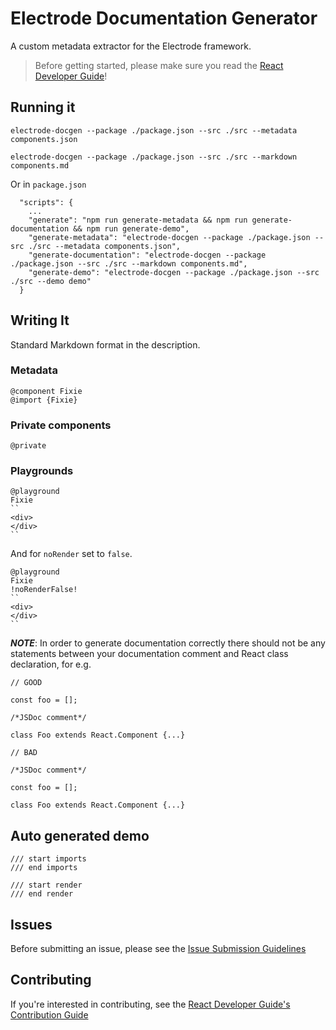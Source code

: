 Electrode Documentation Generator
=================================

A custom metadata extractor for the Electrode framework.

> Before getting started, please make sure you read the [React Developer Guide](https://gecgithub01.walmart.com/react/react-dev-guide)!

## Running it

```
electrode-docgen --package ./package.json --src ./src --metadata components.json
```

```
electrode-docgen --package ./package.json --src ./src --markdown components.md
```

Or in `package.json`

```
  "scripts": {
    ...
    "generate": "npm run generate-metadata && npm run generate-documentation && npm run generate-demo",
    "generate-metadata": "electrode-docgen --package ./package.json --src ./src --metadata components.json",
    "generate-documentation": "electrode-docgen --package ./package.json --src ./src --markdown components.md",
    "generate-demo": "electrode-docgen --package ./package.json --src ./src --demo demo"
  }
```

## Writing It

Standard Markdown format in the description.

### Metadata

```
@component Fixie
@import {Fixie}
```

### Private components

```
@private
```

### Playgrounds

```
@playground
Fixie
``
<div>
</div>
``
```

And for `noRender` set to `false`.

```
@playground
Fixie
!noRenderFalse!
``
<div>
</div>
``
```

***NOTE***: In order to generate documentation correctly there should not be any statements between your documentation comment and React class declaration, for e.g.

```
// GOOD

const foo = [];

/*JSDoc comment*/

class Foo extends React.Component {...}
```

```
// BAD

/*JSDoc comment*/

const foo = [];

class Foo extends React.Component {...}
```

## Auto generated demo

```
/// start imports
/// end imports
```

```
/// start render
/// end render
```

## Issues

Before submitting an issue, please see the [Issue Submission Guidelines](https://gecgithub01.walmart.com/react/react-dev-guide#submitting-issues)

## Contributing

If you're interested in contributing, see the [React Developer Guide's Contribution Guide](https://gecgithub01.walmart.com/react/react-dev-guide#contributing)
